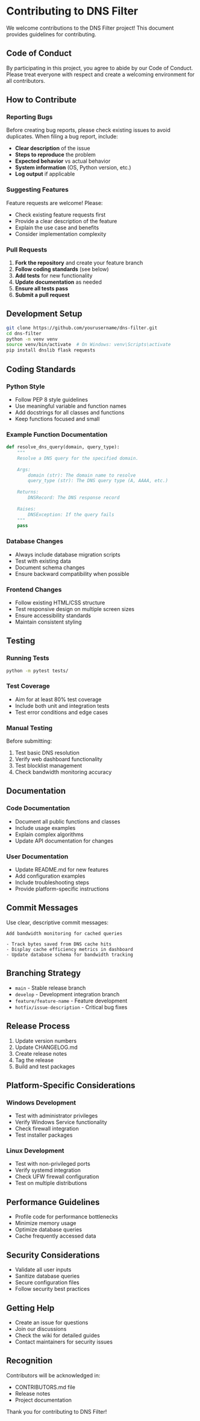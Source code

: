 # Contributing to DNS Filter

We welcome contributions to the DNS Filter project! This document provides guidelines for contributing.

## Code of Conduct

By participating in this project, you agree to abide by our Code of Conduct. Please treat everyone with respect and create a welcoming environment for all contributors.

## How to Contribute

### Reporting Bugs

Before creating bug reports, please check existing issues to avoid duplicates. When filing a bug report, include:

- **Clear description** of the issue
- **Steps to reproduce** the problem
- **Expected behavior** vs actual behavior
- **System information** (OS, Python version, etc.)
- **Log output** if applicable

### Suggesting Features

Feature requests are welcome! Please:

- Check existing feature requests first
- Provide a clear description of the feature
- Explain the use case and benefits
- Consider implementation complexity

### Pull Requests

1. **Fork the repository** and create your feature branch
2. **Follow coding standards** (see below)
3. **Add tests** for new functionality
4. **Update documentation** as needed
5. **Ensure all tests pass**
6. **Submit a pull request**

## Development Setup

```bash
git clone https://github.com/yourusername/dns-filter.git
cd dns-filter
python -m venv venv
source venv/bin/activate  # On Windows: venv\Scripts\activate
pip install dnslib flask requests
```

## Coding Standards

### Python Style

- Follow PEP 8 style guidelines
- Use meaningful variable and function names
- Add docstrings for all classes and functions
- Keep functions focused and small

### Example Function Documentation

```python
def resolve_dns_query(domain, query_type):
    """
    Resolve a DNS query for the specified domain.
    
    Args:
        domain (str): The domain name to resolve
        query_type (str): The DNS query type (A, AAAA, etc.)
    
    Returns:
        DNSRecord: The DNS response record
    
    Raises:
        DNSException: If the query fails
    """
    pass
```

### Database Changes

- Always include database migration scripts
- Test with existing data
- Document schema changes
- Ensure backward compatibility when possible

### Frontend Changes

- Follow existing HTML/CSS structure
- Test responsive design on multiple screen sizes
- Ensure accessibility standards
- Maintain consistent styling

## Testing

### Running Tests

```bash
python -m pytest tests/
```

### Test Coverage

- Aim for at least 80% test coverage
- Include both unit and integration tests
- Test error conditions and edge cases

### Manual Testing

Before submitting:

1. Test basic DNS resolution
2. Verify web dashboard functionality
3. Test blocklist management
4. Check bandwidth monitoring accuracy

## Documentation

### Code Documentation

- Document all public functions and classes
- Include usage examples
- Explain complex algorithms
- Update API documentation for changes

### User Documentation

- Update README.md for new features
- Add configuration examples
- Include troubleshooting steps
- Provide platform-specific instructions

## Commit Messages

Use clear, descriptive commit messages:

```
Add bandwidth monitoring for cached queries

- Track bytes saved from DNS cache hits
- Display cache efficiency metrics in dashboard
- Update database schema for bandwidth tracking
```

## Branching Strategy

- `main` - Stable release branch
- `develop` - Development integration branch
- `feature/feature-name` - Feature development
- `hotfix/issue-description` - Critical bug fixes

## Release Process

1. Update version numbers
2. Update CHANGELOG.md
3. Create release notes
4. Tag the release
5. Build and test packages

## Platform-Specific Considerations

### Windows Development

- Test with administrator privileges
- Verify Windows Service functionality
- Check firewall integration
- Test installer packages

### Linux Development

- Test with non-privileged ports
- Verify systemd integration
- Check UFW firewall configuration
- Test on multiple distributions

## Performance Guidelines

- Profile code for performance bottlenecks
- Minimize memory usage
- Optimize database queries
- Cache frequently accessed data

## Security Considerations

- Validate all user inputs
- Sanitize database queries
- Secure configuration files
- Follow security best practices

## Getting Help

- Create an issue for questions
- Join our discussions
- Check the wiki for detailed guides
- Contact maintainers for security issues

## Recognition

Contributors will be acknowledged in:
- CONTRIBUTORS.md file
- Release notes
- Project documentation

Thank you for contributing to DNS Filter!